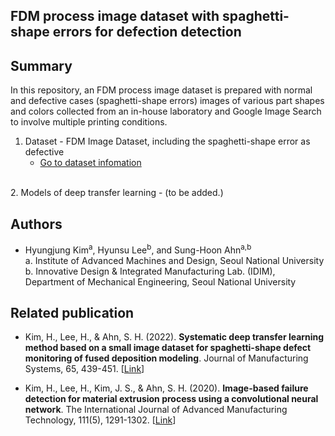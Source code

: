 ## FDM process image dataset with spaghetti-shape errors for defection detection

## Summary
In this repository, an FDM process image dataset is prepared with normal and defective cases (spaghetti-shape errors) images of various part shapes and colors collected from an in-house laboratory and Google Image Search to involve multiple printing conditions.  

1. Dataset - FDM Image Dataset, including the spaghetti-shape error as defective
    - [Go to dataset infomation](dataset/README.md)  
<br>
2. Models of deep transfer learning  
    - (to be added.)

## Authors
- Hyungjung Kim<sup>a</sup>, Hyunsu Lee<sup>b</sup>, and Sung-Hoon Ahn<sup>a,b</sup>  
  a. Institute of Advanced Machines and Design, Seoul National University  
  b. Innovative Design & Integrated Manufacturing Lab. (IDIM), 
Department of Mechanical Engineering, Seoul National University
  
## Related publication
- Kim, H., Lee, H., & Ahn, S. H. (2022). **Systematic deep transfer learning method based on a small image dataset for spaghetti-shape defect monitoring of fused deposition modeling**. Journal of Manufacturing Systems, 65, 439-451. [[Link](https://doi.org/10.1016/j.jmsy.2022.10.009)]  

- Kim, H., Lee, H., Kim, J. S., & Ahn, S. H. (2020). **Image-based failure detection for material extrusion process using a convolutional neural network**. The International Journal of Advanced Manufacturing Technology, 111(5), 1291-1302. [[Link](https://doi.org/10.1007/s00170-020-06201-0)]

